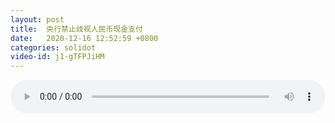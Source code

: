 ```yaml
---
layout: post
title:  央行禁止歧视人民币现金支付
date:   2020-12-16 12:52:59 +0800
categories: solidot
video-id: j1-gTFPJiHM
---
```


<audio src="/assets/e8e925bad428cb2c3c86f7926c87fd4b.mp3" style="width: 100%;" controls></audio>

